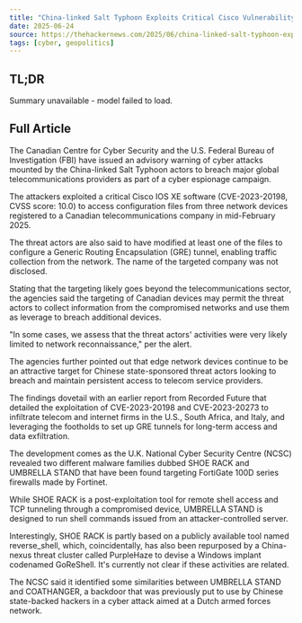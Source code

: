 ```yaml
---
title: "China-linked Salt Typhoon Exploits Critical Cisco Vulnerability to Target Canadian Telecom"
date: 2025-06-24
source: https://thehackernews.com/2025/06/china-linked-salt-typhoon-exploits.html
tags: [cyber, geopolitics]
---
```


## TL;DR

Summary unavailable - model failed to load.

## Full Article

The Canadian Centre for Cyber Security and the U.S. Federal Bureau of Investigation (FBI) have issued an advisory warning of cyber attacks mounted by the China-linked Salt Typhoon actors to breach major global telecommunications providers as part of a cyber espionage campaign.

The attackers exploited a critical Cisco IOS XE software (CVE-2023-20198, CVSS score: 10.0) to access configuration files from three network devices registered to a Canadian telecommunications company in mid-February 2025.

The threat actors are also said to have modified at least one of the files to configure a Generic Routing Encapsulation (GRE) tunnel, enabling traffic collection from the network. The name of the targeted company was not disclosed.

Stating that the targeting likely goes beyond the telecommunications sector, the agencies said the targeting of Canadian devices may permit the threat actors to collect information from the compromised networks and use them as leverage to breach additional devices.

"In some cases, we assess that the threat actors' activities were very likely limited to network reconnaissance," per the alert.

The agencies further pointed out that edge network devices continue to be an attractive target for Chinese state-sponsored threat actors looking to breach and maintain persistent access to telecom service providers.

The findings dovetail with an earlier report from Recorded Future that detailed the exploitation of CVE-2023-20198 and CVE-2023-20273 to infiltrate telecom and internet firms in the U.S., South Africa, and Italy, and leveraging the footholds to set up GRE tunnels for long-term access and data exfiltration.

The development comes as the U.K. National Cyber Security Centre (NCSC) revealed two different malware families dubbed SHOE RACK and UMBRELLA STAND that have been found targeting FortiGate 100D series firewalls made by Fortinet.

While SHOE RACK is a post-exploitation tool for remote shell access and TCP tunneling through a compromised device, UMBRELLA STAND is designed to run shell commands issued from an attacker-controlled server.

Interestingly, SHOE RACK is partly based on a publicly available tool named reverse_shell, which, coincidentally, has also been repurposed by a China-nexus threat cluster called PurpleHaze to devise a Windows implant codenamed GoReShell. It's currently not clear if these activities are related.

The NCSC said it identified some similarities between UMBRELLA STAND and COATHANGER, a backdoor that was previously put to use by Chinese state-backed hackers in a cyber attack aimed at a Dutch armed forces network.
